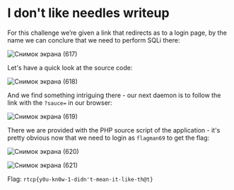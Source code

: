 # I don't like needles writeup

For this challenge we’re given a link that redirects as to a login page, by the name we can conclure that we need to perform SQLi there:

![Снимок экрана (617)](https://user-images.githubusercontent.com/57829161/80566913-b59dc100-89fc-11ea-92c8-8a85d5008271.png)

Let's have a quick look at the source code:

![Снимок экрана (618)](https://user-images.githubusercontent.com/57829161/80566939-be8e9280-89fc-11ea-8132-70e88b61c57a.png)

And we find something intriguing there - our next daemon is to follow the link with the `?sauce=` in our browser:

![Снимок экрана (619)](https://user-images.githubusercontent.com/57829161/80566945-c3534680-89fc-11ea-945f-e6a6f01ef3e4.png)

There we are provided with the PHP source script of the application - it's pretty obvious now that we need to login as `flagman69` to get 
the flag:

![Снимок экрана (620)](https://user-images.githubusercontent.com/57829161/80566949-c64e3700-89fc-11ea-8bf0-11e04a0b5118.png)

![Снимок экрана (621)](https://user-images.githubusercontent.com/57829161/80566956-c8b09100-89fc-11ea-99e6-032bbcce54a1.png)

Flag: `rtcp{y0u-kn0w-1-didn't-mean-it-like-th@t}`

